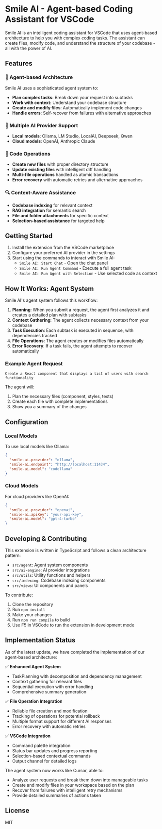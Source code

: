 # Smile AI - Agent-based Coding Assistant for VSCode

Smile AI is an intelligent coding assistant for VSCode that uses agent-based architecture to help you with complex coding tasks. The assistant can create files, modify code, and understand the structure of your codebase - all with the power of AI.

## Features

### 🧠 Agent-based Architecture

Smile AI uses a sophisticated agent system to:

- **Plan complex tasks**: Break down your request into subtasks
- **Work with context**: Understand your codebase structure
- **Create and modify files**: Automatically implement code changes
- **Handle errors**: Self-recover from failures with alternative approaches

### 🚀 Multiple AI Provider Support

- **Local models**: Ollama, LM Studio, LocalAI, Deepseek, Qwen
- **Cloud models**: OpenAI, Anthropic Claude

### 📝 Code Operations

- **Create new files** with proper directory structure
- **Update existing files** with intelligent diff handling
- **Multi-file operations** handled as atomic transactions
- **Error recovery** with automatic retries and alternative approaches

### 🔍 Context-Aware Assistance

- **Codebase indexing** for relevant context
- **RAG integration** for semantic search
- **File and folder attachments** for specific context
- **Selection-based assistance** for targeted help

## Getting Started

1. Install the extension from the VSCode marketplace
2. Configure your preferred AI provider in the settings
3. Start using the commands to interact with Smile AI:
   - `Smile AI: Start Chat` - Open the chat panel
   - `Smile AI: Run Agent Command` - Execute a full agent task
   - `Smile AI: Run Agent with Selection` - Use selected code as context

## How It Works: Agent System

Smile AI's agent system follows this workflow:

1. **Planning**: When you submit a request, the agent first analyzes it and creates a detailed plan with subtasks
2. **Context Gathering**: The agent collects necessary context from your codebase
3. **Task Execution**: Each subtask is executed in sequence, with dependencies tracked
4. **File Operations**: The agent creates or modifies files automatically
5. **Error Recovery**: If a task fails, the agent attempts to recover automatically

### Example Agent Request

```
Create a React component that displays a list of users with search functionality
```

The agent will:
1. Plan the necessary files (component, styles, tests)
2. Create each file with complete implementations
3. Show you a summary of the changes

## Configuration

### Local Models

To use local models like Ollama:

```json
{
  "smile-ai.provider": "ollama",
  "smile-ai.endpoint": "http://localhost:11434",
  "smile-ai.model": "codellama"
}
```

### Cloud Models

For cloud providers like OpenAI:

```json
{
  "smile-ai.provider": "openai",
  "smile-ai.apiKey": "your-api-key",
  "smile-ai.model": "gpt-4-turbo"
}
```

## Developing & Contributing

This extension is written in TypeScript and follows a clean architecture pattern:

- `src/agent`: Agent system components
- `src/ai-engine`: AI provider integrations  
- `src/utils`: Utility functions and helpers
- `src/indexing`: Codebase indexing components
- `src/views`: UI components and panels

To contribute:
1. Clone the repository
2. Run `npm install`
3. Make your changes
4. Run `npm run compile` to build
5. Use F5 in VSCode to run the extension in development mode

## Implementation Status

As of the latest update, we have completed the implementation of our agent-based architecture:

✅ **Enhanced Agent System**
- TaskPlanning with decomposition and dependency management
- Context gathering for relevant files
- Sequential execution with error handling
- Comprehensive summary generation

✅ **File Operation Integration**
- Reliable file creation and modification
- Tracking of operations for potential rollback
- Multiple format support for different AI responses
- Error recovery with automatic retries

✅ **VSCode Integration**
- Command palette integration
- Status bar updates and progress reporting
- Selection-based contextual commands
- Output channel for detailed logs

The agent system now works like Cursor, able to:
- Analyze user requests and break them down into manageable tasks
- Create and modify files in your workspace based on the plan
- Recover from failures with intelligent retry mechanisms
- Provide detailed summaries of actions taken

## License

MIT

